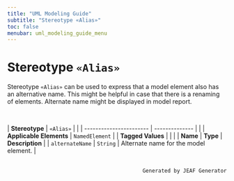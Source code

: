 ```yaml
---
title: "UML Modeling Guide"
subtitle: "Stereotype «Alias»"
toc: false
menubar: uml_modeling_guide_menu
---
```


# Stereotype `«Alias»`
Stereotype `«Alias»` can be used to express that a model element also has an alternative name. This might be helpful in case that there is a renaming of elements. Alternate name might be displayed in model report.

<br>

| **Stereotype**          | `«Alias»` | |
| ----------------------- | -------------- | |
| **Applicable Elements** | `NamedElement`        |
| **Tagged Values**       |                       |                                                                                                                                                                                                          |
| **Name**                | **Type**              | **Description**                                                                                                                                                                                          |
| `alternateName`   | `String` | Alternate name for the model element. |



<br>

<div style="text-align: right"><code>Generated by JEAF Generator</code></div>

    